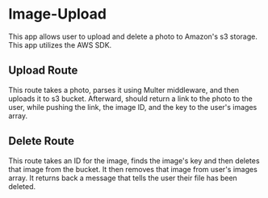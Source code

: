 # Image-Upload

This app allows user to upload and delete a photo to Amazon's s3 storage. This app utilizes the AWS SDK.

## Upload Route

This route takes a photo, parses it using Multer middleware, and then uploads it to s3 bucket. Afterward, should return a link to the photo to the user, while pushing the link, the image ID, and the key to the user's images array.

## Delete Route

This route takes an ID for the image, finds the image's key and then deletes that image from the bucket. It then removes that image from user's images array. It returns back a message that tells the user their file has been deleted.